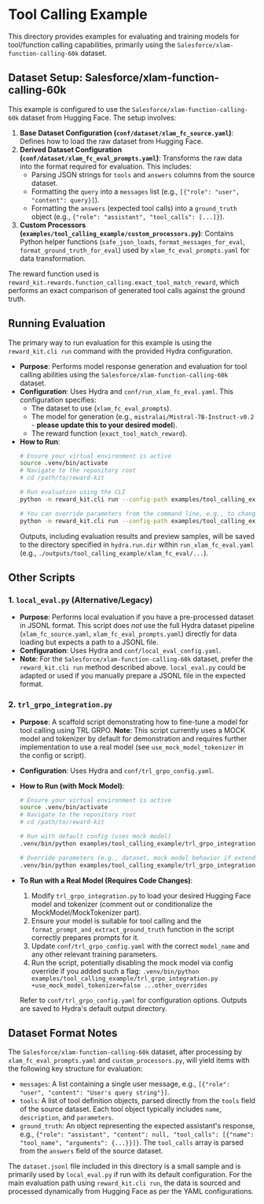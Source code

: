 # Tool Calling Example

This directory provides examples for evaluating and training models for tool/function calling capabilities, primarily using the `Salesforce/xlam-function-calling-60k` dataset.

## Dataset Setup: Salesforce/xlam-function-calling-60k

This example is configured to use the `Salesforce/xlam-function-calling-60k` dataset from Hugging Face. The setup involves:

1.  **Base Dataset Configuration (`conf/dataset/xlam_fc_source.yaml`)**: Defines how to load the raw dataset from Hugging Face.
2.  **Derived Dataset Configuration (`conf/dataset/xlam_fc_eval_prompts.yaml`)**: Transforms the raw data into the format required for evaluation. This includes:
    *   Parsing JSON strings for `tools` and `answers` columns from the source dataset.
    *   Formatting the `query` into a `messages` list (e.g., `[{"role": "user", "content": query}]`).
    *   Formatting the `answers` (expected tool calls) into a `ground_truth` object (e.g., `{"role": "assistant", "tool_calls": [...]}`).
3.  **Custom Processors (`examples/tool_calling_example/custom_processors.py`)**: Contains Python helper functions (`safe_json_loads`, `format_messages_for_eval`, `format_ground_truth_for_eval`) used by `xlam_fc_eval_prompts.yaml` for data transformation.

The reward function used is `reward_kit.rewards.function_calling.exact_tool_match_reward`, which performs an exact comparison of generated tool calls against the ground truth.

## Running Evaluation

The primary way to run evaluation for this example is using the `reward_kit.cli run` command with the provided Hydra configuration.

*   **Purpose**: Performs model response generation and evaluation for tool calling abilities using the `Salesforce/xlam-function-calling-60k` dataset.
*   **Configuration**: Uses Hydra and `conf/run_xlam_fc_eval.yaml`. This configuration specifies:
    *   The dataset to use (`xlam_fc_eval_prompts`).
    *   The model for generation (e.g., `mistralai/Mistral-7B-Instruct-v0.2` - **please update this to your desired model**).
    *   The reward function (`exact_tool_match_reward`).
*   **How to Run**:
    ```bash
    # Ensure your virtual environment is active
    source .venv/bin/activate
    # Navigate to the repository root
    # cd /path/to/reward-kit

    # Run evaluation using the CLI
    python -m reward_kit.cli run --config-path examples/tool_calling_example/conf --config-name run_xlam_fc_eval.yaml

    # You can override parameters from the command line, e.g., to change the model:
    python -m reward_kit.cli run --config-path examples/tool_calling_example/conf --config-name run_xlam_fc_eval.yaml generation.model_id="your-model-hf-id"
    ```
    Outputs, including evaluation results and preview samples, will be saved to the directory specified in `hydra.run.dir` within `run_xlam_fc_eval.yaml` (e.g., `./outputs/tool_calling_example/xlam_fc_eval/...`).

## Other Scripts

### 1. `local_eval.py` (Alternative/Legacy)
*   **Purpose**: Performs local evaluation if you have a pre-processed dataset in JSONL format. This script does *not* use the full Hydra dataset pipeline (`xlam_fc_source.yaml`, `xlam_fc_eval_prompts.yaml`) directly for data loading but expects a path to a JSONL file.
*   **Configuration**: Uses Hydra and `conf/local_eval_config.yaml`.
*   **Note**: For the `Salesforce/xlam-function-calling-60k` dataset, prefer the `reward_kit.cli run` method described above. `local_eval.py` could be adapted or used if you manually prepare a JSONL file in the expected format.

### 2. `trl_grpo_integration.py`
*   **Purpose**: A scaffold script demonstrating how to fine-tune a model for tool calling using TRL GRPO.
    **Note**: This script currently uses a MOCK model and tokenizer by default for demonstration and requires further implementation to use a real model (see `use_mock_model_tokenizer` in the config or script).
*   **Configuration**: Uses Hydra and `conf/trl_grpo_config.yaml`.
*   **How to Run (with Mock Model)**:
    ```bash
    # Ensure your virtual environment is active
    source .venv/bin/activate
    # Navigate to the repository root
    # cd /path/to/reward-kit

    # Run with default config (uses mock model)
    .venv/bin/python examples/tool_calling_example/trl_grpo_integration.py

    # Override parameters (e.g., dataset, mock model behavior if extended)
    .venv/bin/python examples/tool_calling_example/trl_grpo_integration.py dataset_file_path=my_tool_train.jsonl grpo.num_train_epochs=1
    ```
*   **To Run with a Real Model (Requires Code Changes)**:
    1.  Modify `trl_grpo_integration.py` to load your desired Hugging Face model and tokenizer (comment out or conditionalize the MockModel/MockTokenizer part).
    2.  Ensure your model is suitable for tool calling and the `format_prompt_and_extract_ground_truth` function in the script correctly prepares prompts for it.
    3.  Update `conf/trl_grpo_config.yaml` with the correct `model_name` and any other relevant training parameters.
    4.  Run the script, potentially disabling the mock model via config override if you added such a flag:
        `.venv/bin/python examples/tool_calling_example/trl_grpo_integration.py +use_mock_model_tokenizer=false ...other_overrides`

    Refer to `conf/trl_grpo_config.yaml` for configuration options. Outputs are saved to Hydra's default output directory.

## Dataset Format Notes

The `Salesforce/xlam-function-calling-60k` dataset, after processing by `xlam_fc_eval_prompts.yaml` and `custom_processors.py`, will yield items with the following key structure for evaluation:

*   `messages`: A list containing a single user message, e.g., `[{"role": "user", "content": "User's query string"}]`.
*   `tools`: A list of tool definition objects, parsed directly from the `tools` field of the source dataset. Each tool object typically includes `name`, `description`, and `parameters`.
*   `ground_truth`: An object representing the expected assistant's response, e.g., `{"role": "assistant", "content": null, "tool_calls": [{"name": "tool_name", "arguments": {...}}]}`. The `tool_calls` array is parsed from the `answers` field of the source dataset.

The `dataset.jsonl` file included in this directory is a small sample and is primarily used by `local_eval.py` if run with its default configuration. For the main evaluation path using `reward_kit.cli run`, the data is sourced and processed dynamically from Hugging Face as per the YAML configurations.

